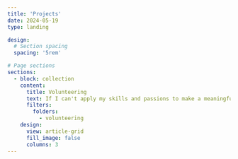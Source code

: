 ```yaml
---
title: 'Projects'
date: 2024-05-19
type: landing

design:
  # Section spacing
  spacing: '5rem'

# Page sections
sections:
  - block: collection
    content:
      title: Volunteering
      text: If I can't apply my skills and passions to make a meaningful impact for others, it loses its purpose for me. In my free time, I love devoting my energy to great causes.
      filters:
        folders:
          - volunteering
    design:
      view: article-grid
      fill_image: false
      columns: 3
---
```


